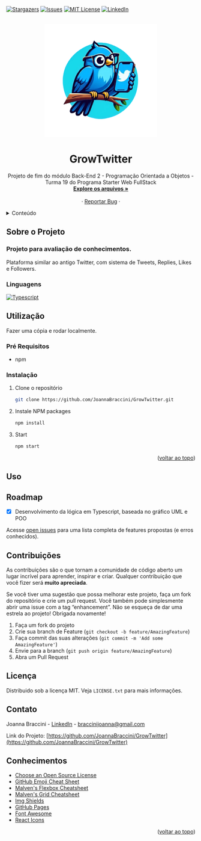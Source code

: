 <a name="readme-top"></a>

[![Stargazers][stars-shield]][stars-url]
[![Issues][issues-shield]][issues-url]
[![MIT License][license-shield]][license-url]
[![LinkedIn][linkedin-shield]][linkedin-url]

<!-- PROJECT LOGO -->
<br />
<div align="center">
  <a href="https://github.com/JoannaBraccini/GrowTwitter">
    <img src="assets/logo.png" alt="Logo" width="300">
  </a>

  <h1 align="center">GrowTwitter</h1>

  <p align="center">
    Projeto de fim do módulo Back-End 2 - Programação Orientada a Objetos - Turma 19 do Programa Starter Web FullStack
    <br />
    <a href="https://github.com/JoannaBraccini/GrowTwitter"><strong>Explore os arquivos »</strong></a>
    <br />
    <br />
    <!-- <a href="https://github.com/JoannaBraccini/GrowTwitter">Acessar Demonstração</a> -->
    ·
    <a href="https://github.com/JoannaBraccini/GrowTwitter/issues/new?labels=bug&template=bug-report---.md">Reportar Bug</a>
    ·
  </p>
</div>

<!-- TABLE OF CONTENTS -->
<details>
  <summary>Conteúdo</summary>
  <ol>
    <li>
      <a href="#about-the-project">Sobre o Projeto</a>
      <ul>
        <li><a href="#built-with">Linguagens</a></li>
      </ul>
    </li>
    <li>
      <a href="#getting-started">Utilização</a>
      <ul>
        <li><a href="#prerequisites">Pré Requisitos</a></li>
        <li><a href="#installation">Instalação</a></li>
      </ul>
    </li>
    <li><a href="#usage">Uso</a></li>
    <li><a href="#roadmap">Roadmap</a></li>
    <li><a href="#contributing">Contribuição</a></li>
    <li><a href="#license">Licença</a></li>
    <li><a href="#contact">Contato</a></li>
    <li><a href="#acknowledgments">Conhecimentos</a></li>
  </ol>
</details>

<!-- ABOUT THE PROJECT -->

## Sobre o Projeto

<!-- [![GrowTwitter Screen Shot][product-screenshot]](https://example.com) -->

### Projeto para avaliação de conhecimentos.
Plataforma similar ao antigo Twitter, com sistema de Tweets, Replies, Likes e Followers.

<!-- <p align="right">(<a href="#readme-top">voltar ao topo</a>)</p> -->

### Linguagens

[![Typescript][Typescript.org]][Typescript-url]

<!-- <p align="right">(<a href="#readme-top">voltar ao topo</a>)</p> -->

<!-- GETTING STARTED -->

## Utilização

Fazer uma cópia e rodar localmente.

### Pré Requisitos

- npm

### Instalação

1. Clone o repositório
   ```sh
   git clone https://github.com/JoannaBraccini/GrowTwitter.git
   ```
2. Instale NPM packages
   ```sh
   npm install
   ```
3. Start
   ```sh
   npm start
   ```

<p align="right">(<a href="#readme-top">voltar ao topo</a>)</p>

<!-- USAGE EXAMPLES -->

## Uso
<!--
Use this space to show useful examples of how a project can be used. Additional screenshots, code examples and demos work well in this space. You may also link to more resources.

_For more examples, please refer to the [Documentation](https://example.com)_

<p align="right">(<a href="#readme-top">voltar ao topo</a>)</p>
-->
<!-- ROADMAP -->

## Roadmap

- [x] Desenvolvimento da lógica em Typescript, baseada no gráfico UML e POO
<!-- - [ ] Add voltar ao topo links
- [ ] Add Additional Templates w/ Examples
- [ ] Add "components" document to easily copy & paste sections of the readme
- [ ] Multi-language Support
  - [ ] Chinese
  - [ ] Spanish
-->
Acesse [open issues](https://github.com/JoannaBraccini/Best-README-Template/issues) para uma lista completa de features propostas (e erros conhecidos).

<!-- <p align="right">(<a href="#readme-top">voltar ao topo</a>)</p> -->

<!-- CONTRIBUTING -->

## Contribuições

As contribuições são o que tornam a comunidade de código aberto um lugar incrível para aprender, inspirar e criar. Qualquer contribuição que você fizer será **muito apreciada**.

Se você tiver uma sugestão que possa melhorar este projeto, faça um fork do repositório e crie um pull request. Você também pode simplesmente abrir uma issue com a tag “enhancement”.
Não se esqueça de dar uma estrela ao projeto! Obrigada novamente!

1. Faça um fork do projeto
2. Crie sua branch de Feature (`git checkout -b feature/AmazingFeature`)
3. Faça commit das suas alterações (`git commit -m 'Add some AmazingFeature'`)
4. Envie para a branch (`git push origin feature/AmazingFeature`)
5. Abra um Pull Request

<!-- <p align="right">(<a href="#readme-top">voltar ao topo</a>)</p> -->

<!-- LICENSE -->

## Licença

Distribuido sob a licença MIT. Veja `LICENSE.txt` para mais informações.

<!-- <p align="right">(<a href="#readme-top">voltar ao topo</a>)</p> -->

<!-- CONTACT -->

## Contato

Joanna Braccini - [LinkedIn](https://www.linkedin.com/in/joannabraccini) - braccinijoanna@gmail.com

Link do Projeto: [https://github.com/JoannaBraccini/GrowTwitter](https://github.com/JoannaBraccini/GrowTwitter)

<!-- <p align="right">(<a href="#readme-top">voltar ao topo</a>)</p> -->

<!-- ACKNOWLEDGMENTS -->

## Conhecimentos

- [Choose an Open Source License](https://choosealicense.com)
- [GitHub Emoji Cheat Sheet](https://www.webpagefx.com/tools/emoji-cheat-sheet)
- [Malven's Flexbox Cheatsheet](https://flexbox.malven.co/)
- [Malven's Grid Cheatsheet](https://grid.malven.co/)
- [Img Shields](https://shields.io)
- [GitHub Pages](https://pages.github.com)
- [Font Awesome](https://fontawesome.com)
- [React Icons](https://react-icons.github.io/react-icons/search)

<p align="right">(<a href="#readme-top">voltar ao topo</a>)</p>

<!-- MARKDOWN LINKS & IMAGES -->

[stars-shield]: https://img.shields.io/github/stars/JoannaBraccini/GrowTwitter.svg?style=for-the-badge
[stars-url]: https://github.com/JoannaBraccini/GrowTwitter/stargazers
[issues-shield]: https://img.shields.io/github/issues/JoannaBraccini/GrowTwitter.svg?style=for-the-badge
[issues-url]: https://github.com/JoannaBraccini/GrowTwitter/issues
[license-shield]: https://img.shields.io/github/license/JoannaBraccini/GrowTwitter.svg?style=for-the-badge
[license-url]: https://github.com/JoannaBraccini/GrowTwitter/blob/master/LICENSE.txt
[linkedin-shield]: https://img.shields.io/badge/-LinkedIn-black.svg?style=for-the-badge&logo=linkedin&colorB=555
[linkedin-url]: https://linkedin.com/in/JoannaBraccini
[product-screenshot]: assets/screenshot.png
[Next.js]: https://img.shields.io/badge/next.js-000000?style=for-the-badge&logo=nextdotjs&logoColor=white
[Next-url]: https://nextjs.org/
[React.js]: https://img.shields.io/badge/React-20232A?style=for-the-badge&logo=react&logoColor=61DAFB
[React-url]: https://reactjs.org/
[Vue.js]: https://img.shields.io/badge/Vue.js-35495E?style=for-the-badge&logo=vuedotjs&logoColor=4FC08D
[Vue-url]: https://vuejs.org/
[Angular.io]: https://img.shields.io/badge/Angular-DD0031?style=for-the-badge&logo=angular&logoColor=white
[Angular-url]: https://angular.io/
[Svelte.dev]: https://img.shields.io/badge/Svelte-4A4A55?style=for-the-badge&logo=svelte&logoColor=FF3E00
[Svelte-url]: https://svelte.dev/
[Laravel.com]: https://img.shields.io/badge/Laravel-FF2D20?style=for-the-badge&logo=laravel&logoColor=white
[Laravel-url]: https://laravel.com
[Bootstrap.com]: https://img.shields.io/badge/Bootstrap-563D7C?style=for-the-badge&logo=bootstrap&logoColor=white
[Bootstrap-url]: https://getbootstrap.com
[JQuery.com]: https://img.shields.io/badge/jQuery-0769AD?style=for-the-badge&logo=jquery&logoColor=white
[JQuery-url]: https://jquery.com
[Typescript.org]: https://img.shields.io/badge/TypeScript-007ACC?style=for-the-badge&logo=typescript&logoColor=white
[Typescript-url]: https://www.typescriptlang.org
